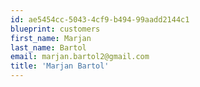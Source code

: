 ```yaml
---
id: ae5454cc-5043-4cf9-b494-99aadd2144c1
blueprint: customers
first_name: Marjan
last_name: Bartol
email: marjan.bartol2@gmail.com
title: 'Marjan Bartol'
---
```

